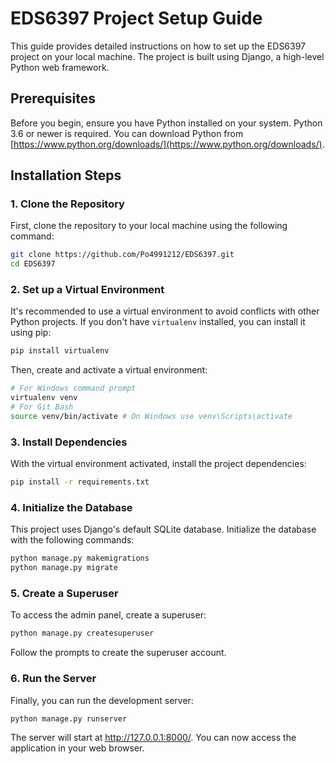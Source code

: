 # EDS6397 Project Setup Guide

This guide provides detailed instructions on how to set up the EDS6397 project on your local machine. The project is built using Django, a high-level Python web framework.

## Prerequisites

Before you begin, ensure you have Python installed on your system. Python 3.6 or newer is required. You can download Python from [https://www.python.org/downloads/](https://www.python.org/downloads/).

## Installation Steps

### 1. Clone the Repository
First, clone the repository to your local machine using the following command:
```bash
git clone https://github.com/Po4991212/EDS6397.git
cd EDS6397
```

### 2. Set up a Virtual Environment

It's recommended to use a virtual environment to avoid conflicts with other Python projects. If you don't have `virtualenv` installed, you can install it using pip:

```bash
pip install virtualenv
```

Then, create and activate a virtual environment:

```bash
# For Windows command prompt
virtualenv venv
# For Git Bash
source venv/bin/activate # On Windows use venv\Scripts\activate
```

### 3. Install Dependencies

With the virtual environment activated, install the project dependencies:

```bash
pip install -r requirements.txt
```

### 4. Initialize the Database

This project uses Django's default SQLite database. Initialize the database with the following commands:

```bash
python manage.py makemigrations
python manage.py migrate
```

### 5. Create a Superuser

To access the admin panel, create a superuser:

```bash
python manage.py createsuperuser
```

Follow the prompts to create the superuser account.

### 6. Run the Server

Finally, you can run the development server:

```bash
python manage.py runserver
```

The server will start at http://127.0.0.1:8000/. You can now access the application in your web browser.
